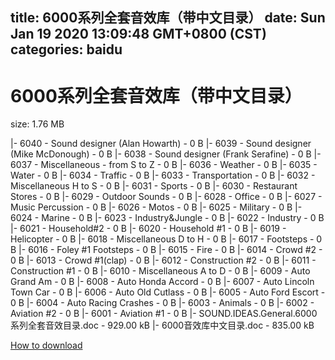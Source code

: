 
title: 6000系列全套音效库（带中文目录）
date: Sun Jan 19 2020 13:09:48 GMT+0800 (CST)    
categories: baidu
---

# 6000系列全套音效库（带中文目录）
size: 1.76 MB
 
 
|- 6040 - Sound designer (Alan Howarth) - 0 B
|- 6039 - Sound designer (Mike McDonough) - 0 B
|- 6038 - Sound designer (Frank Serafine) - 0 B
|- 6037 - Miscellaneous - from S to Z - 0 B
|- 6036 - Weather - 0 B
|- 6035 - Water - 0 B
|- 6034 - Traffic - 0 B
|- 6033 - Transportation - 0 B
|- 6032 - Miscellaneous H to S - 0 B
|- 6031 - Sports - 0 B
|- 6030 - Restaurant Stores - 0 B
|- 6029 - Outdoor Sounds - 0 B
|- 6028 - Office - 0 B
|- 6027 - Music Percussion - 0 B
|- 6026 - Motos - 0 B
|- 6025 - Military - 0 B
|- 6024 - Marine - 0 B
|- 6023 - Industry&Jungle - 0 B
|- 6022 - Industry - 0 B
|- 6021 - Household#2 - 0 B
|- 6020 - Household #1 - 0 B
|- 6019 - Helicopter - 0 B
|- 6018 - Miscellaneous D to H - 0 B
|- 6017 - Footsteps - 0 B
|- 6016 - Foley #1 Footsteps - 0 B
|- 6015 - Fire - 0 B
|- 6014 - Crowd #2 - 0 B
|- 6013 - Crowd #1(clap) - 0 B
|- 6012 - Construction #2 - 0 B
|- 6011 - Construction #1 - 0 B
|- 6010 - Miscellaneous A to D - 0 B
|- 6009 - Auto Grand Am - 0 B
|- 6008 - Auto Honda Accord - 0 B
|- 6007 - Auto Lincoln Town Car - 0 B
|- 6006 - Auto Old Cutlass - 0 B
|- 6005 - Auto Ford Escort - 0 B
|- 6004 - Auto Racing Crashes - 0 B
|- 6003 - Animals - 0 B
|- 6002 - Aviation #2 - 0 B
|- 6001 - Aviation #1 - 0 B
|- SOUND.IDEAS.General.6000系列全套音效目录.doc - 929.00 kB
|- 6000音效库中文目录.doc - 835.00 kB

[How to download](https://bpcam.bemobtrk.com/go/2ceec3aa-1ca2-46d6-b9ff-aaa5c184517c?jno=694)